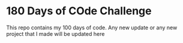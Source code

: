 # 180 Days of COde Challenge
This repo contains my 100 days of code.
Any new update or any new project that I made will be updated here
